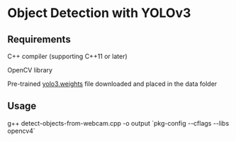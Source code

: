 # Object Detection with YOLOv3

## Requirements
C++ compiler (supporting C++11 or later)

OpenCV library

Pre-trained [yolo3.weights](https://pjreddie.com/darknet/yolo/) file downloaded and placed in the data folder

## Usage
g++ detect-objects-from-webcam.cpp -o output \`pkg-config --cflags --libs opencv4\`
